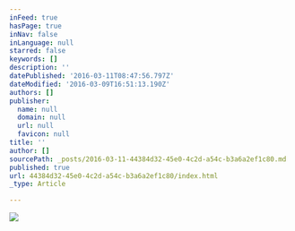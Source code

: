 ```yaml
---
inFeed: true
hasPage: true
inNav: false
inLanguage: null
starred: false
keywords: []
description: ''
datePublished: '2016-03-11T08:47:56.797Z'
dateModified: '2016-03-09T16:51:13.190Z'
authors: []
publisher:
  name: null
  domain: null
  url: null
  favicon: null
title: ''
author: []
sourcePath: _posts/2016-03-11-44384d32-45e0-4c2d-a54c-b3a6a2ef1c80.md
published: true
url: 44384d32-45e0-4c2d-a54c-b3a6a2ef1c80/index.html
_type: Article

---
```

![](https://the-grid-user-content.s3-us-west-2.amazonaws.com/92cdef25-9833-4ec6-bdc9-014ea22a94b0.png)